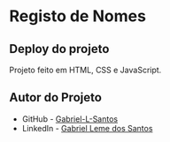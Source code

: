 # Registo de Nomes

## Deploy do projeto

<!-- <https://slideshow-gabriel-l-santos.vercel.app/> -->

<!-- <img src="http://img.shields.io/static/v1?label=STATUS&message=CONCLUIDO&color=GREEN&style=for-the-badge"/>
</p> -->

<!-- ![Showcase do Slideshow - gif](./assets/img-gif-readme/slideshow-showcase.gif) -->

Projeto feito em HTML, CSS e JavaScript.

## Autor do Projeto

- GitHub - [Gabriel-L-Santos](https://github.com/Gabriel-L-Santos)
- LinkedIn - [Gabriel Leme dos Santos](https://www.linkedin.com/in/gabriel-leme-dos-santos/)